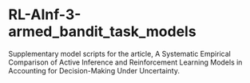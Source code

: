 # RL-AInf-3-armed_bandit_task_models
Supplementary model scripts for  the article, A Systematic Empirical Comparison of Active Inference and Reinforcement Learning Models in Accounting for Decision-Making Under Uncertainty.
